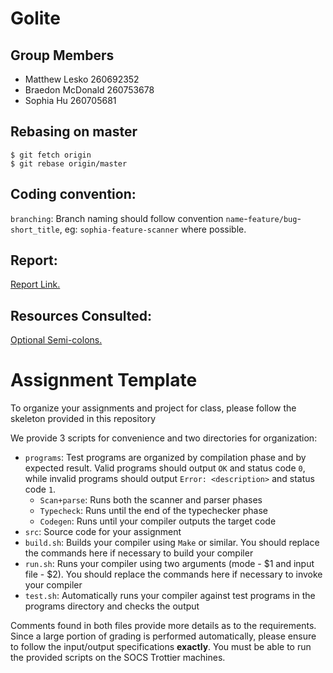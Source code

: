 # Golite

## Group Members
- Matthew Lesko 260692352
- Braedon McDonald 260753678
- Sophia Hu 260705681

## Rebasing on master
```
$ git fetch origin
$ git rebase origin/master
```

## Coding convention:

`branching`: Branch naming should follow convention `name`-`feature/bug`-`short_title`, eg: `sophia-feature-scanner` where possible.

## Report:

[Report Link.](https://docs.google.com/document/d/1H60gGayERn9IGiQ-lXdMc65WfG8EbcELD4KvlptWegU/edit?usp=sharing)

## Resources Consulted:
[Optional Semi-colons.](https://github.com/comp520/Examples/blob/master/flex%2Bbison/optional-semicolon/tiny.l)

# Assignment Template

To organize your assignments and project for class, please follow the skeleton provided in this repository

We provide 3 scripts for convenience and two directories for organization:

* `programs`: Test programs are organized by compilation phase and by expected result. Valid programs should output `OK` and status code `0`, while invalid programs should output `Error: <description>` and status code `1`.
  * `Scan+parse`: Runs both the scanner and parser phases
  * `Typecheck`: Runs until the end of the typechecker phase
  * `Codegen`: Runs until your compiler outputs the target code
* `src`: Source code for your assignment
* `build.sh`: Builds your compiler using `Make` or similar. You should replace the commands here if necessary to build your compiler
* `run.sh`: Runs your compiler using two arguments (mode - $1 and input file - $2). You should replace the commands here if necessary to invoke your compiler
* `test.sh`: Automatically runs your compiler against test programs in the programs directory and checks the output

Comments found in both files provide more details as to the requirements. Since a large portion of grading is performed automatically, please ensure to follow the input/output specifications **exactly**. You must be able to run the provided scripts on the SOCS Trottier machines.
